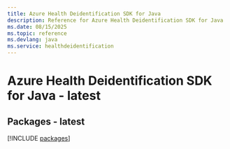 ```yaml
---
title: Azure Health Deidentification SDK for Java
description: Reference for Azure Health Deidentification SDK for Java
ms.date: 08/15/2025
ms.topic: reference
ms.devlang: java
ms.service: healthdeidentification
---
```

# Azure Health Deidentification SDK for Java - latest
## Packages - latest
[!INCLUDE [packages](health-deidentification-index.md)]